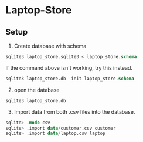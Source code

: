 # Laptop-Store
## Setup
1. Create database with schema
```sql
sqlite3 laptop_store.sqlite3 < laptop_store.schema
```
If the command above isn't working, try this instead.
```sql
sqlite3 laptop_store.db -init laptop_store.schema
```
2. open the database
```sql
sqlite3 laptop_store.db
```
3. Import data from both .csv files into the database.
```sql
sqlite> .mode csv
sqlite> .import data/customer.csv customer
sqlite> .import data/laptop.csv laptop
```